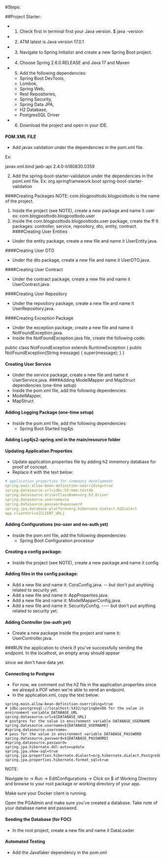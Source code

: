 #Steps:

##Project Starter:

- 1. Check first in terminal first your Java version. $ java -version
- 2. ATM latest is Java version 17.0.1
- 3. Navigate to Spring Initializr and create a new Spring Boot project.
- 4. Choose Spring 2.6.0.RELEASE and Java 17 and Maven
- 5. Add the following dependencies:

  - Spring Boot DevTools,
  - Lombok,
  - Spring Web,
  - Rest Repositories,
  - Spring Security,
  - Spring Data JPA,
  - H2 Database,
  - PostgresSQL Driver
- 6. Download the project and open in your IDE.

#### POM.XML FILE

- Add javax.validation under the dependencies in the pom.xml file.

Ex:

<dependency>
<groupId>javax.xml.bind</groupId>
<artifactId>jaxb-api</artifactId>
<version>2.4.0-b180830.0359</version>
</dependency>

2. Add the spring-boot-starter-validation under the dependencies in the poml.xml file.
   Ex:   <!--Spring Boot-->
   <dependency>
   <groupId>org.springframework.boot</groupId>
   <artifactId>spring-boot-starter-validation</artifactId>
   </dependency>

####Creating Packages
NOTE: com.blogposttodo.blogposttodo is the name of the project.

1. Inside the project (see NOTE),  create a new package and name it user
   ex: com.blogposttodo.blogposttodo.user
2. Inside the com.blogposttodo.blogposttodo.user package, create the ff 6 packages:
   controller, service, repository, dto, entity, contract.
   ####Creating User Entities

- Under the entity package, create a new file and name it UserEntity.java.

####Creating User DTO

- Under the dto package, create a new file and name it UserDTO.java.

####Creating User Contract

- Under the contract package, create a new file and name it UserContract.java.

####Creating User Repository

- Under the repository package, create a new file and name it UserRepository.java.

####Creating Exception Package

- Under the exception package, create a new file and name it NotFoundException.java.
- Inside the NotFoundException.java file, create the following code:

public class NotFoundException extends RuntimeException {
public NotFoundException(String message) { super(message); } }

#### Creating User Service

- Under the service package, create a new file and name it UserService.java.
  ####Adding ModelMapper and MapStruct dependencies (one-time setup)
- Inside the pom.xml file, add the following dependencies:
- ModelMapper,
- MapStruct

#### Adding Logging Package (one-time setup)

- Inside the pom.xml file, add the following dependencies:
  - Spring Boot Started log4js

#### Adding Log4js2-spring.xml in the main/resource folder

#### Updating Application Properties

- Update application.properties file by adding h2 inmemory database for proof of concept.
- Replace it with the text below:

```manifest.yml
# application properties for inmemory development
spring.main.allow-bean-definition-overriding=true
spring.datasource.url=jdbc:h2:mem:testdb
spring.datasource.driverClassName=org.h2.Driver
spring.datasource.username=sa
spring.datasource.password=password
spring.jpa.database-platform=org.hibernate.dialect.H2Dialect
app.clientUrl=${CLIENT_URL}
```

#### Adding Configurations (no-user and no-auth yet)

- Inside the pom.xml file, add the following dependencies:
  - Spring Boot Configuration processor

#### Creating a config package:

- Inside the project (see NOTE),  create a new package and name it config

#### Adding files in the config package:

- Add a new file and name it:  CorsConfig.java. -- but don't put anything related to security yet.
- Add a new file and name it:  AppProperties.java.
- Add a new file and name it:  ModelMapperConfig.java.
- Add a new file and name it: SecurityConfig. ---- but don't put anything related to security yet.

#### Adding Controller (no-auth yet)

- Create a new package inside the project and name it: UserController.java.

###RUN the application to check if you've successfully sending the endpoint. In the localhost, an empty array should appear

since we don't have data yet.

#### Connecting to Postgres

- For now, we comment out the h2 file in the application.properties since we alreayd a POF when we're able to send an endpoint.
- In the application.xml, copy the text below:

```
spring.main.allow-bean-definition-overriding=true
# jdbc:postgresql://localhost:5432/springDevDb for the value in environment variable DATABASE_URL
spring.datasource.url=${DATABASE_URL}
# postgres for the value in environment variable DATABASE_USERNAME
spring.datasource.username=${DATABASE_USERNAME}
#spring.datasource.username=
# pass for the value in environment variable DATABASE_PASSWORD
spring.datasource.password=${DATABASE_PASSWORD}
#spring.datasource.password=
spring.jpa.hibernate.ddl-auto=update
spring.jpa.show-sql=true
spring.jpa.properties.hibernate.dialect=org.hibernate.dialect.PostgreSQLDialect
spring.jpa.properties.hibernate.format_sql=true
```

NOTE:

Navigate to -> Run -> EditConfigurations -> Click on $ of Working Directory and browse to your root package or working directory of your app.

Make sure your Docker client is running.

Open the PGAdmin and make sure you've created a database. Take note of your database name and password.

#### Seeding the Database (for FOC)

- In the root project, create a new file and name it DataLoader


#### Automated Testing

- Add the Javafaker dependency in the pom.xml
